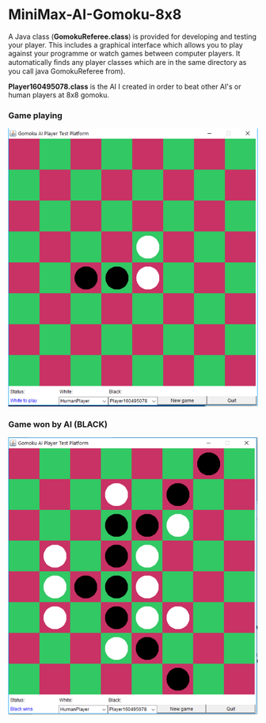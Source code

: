 # MiniMax-AI-Gomoku-8x8

A Java class (**GomokuReferee.class**) is provided for developing and testing your player. This includes a graphical interface which allows you to play against your programme or watch games between computer players. It automatically ﬁnds any player classes which are in the same directory as you call java GomokuReferee from). 

**Player160495078.class** is the AI I created in order to beat other AI's or human players at 8x8 gomoku. 


### **Game playing**

![Image not found](https://github.com/viathus/MiniMax-AI-Gomoku-8x8/blob/master/images/game.png)

### **Game won by AI** (BLACK)

![Image not found](https://github.com/viathus/MiniMax-AI-Gomoku-8x8/blob/master/images/gamewin.png)
